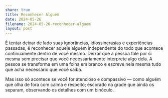 ```yaml
---
share: true
title: Reconhecer Alguém
date: 2024-05-26
filename: 2024-05-26-reconhecer-alguem
layout: post
---
```


É tentar deixar de lado suas ignorâncias, idiossincrasias e experiências passadas, é reconhecer aquele alguém independente do todo que acontece continuamente dentro de você mesmo. Deixar que a pessoa fale por si mesma sem precisar que você necessariamente interprete algo dela. A pessoa se transforma em uma folha em branco e escreve nela mesma tudo que acha necessário que você saiba.

Mas isso só acontece se você for atencioso e compassivo — como alguém que olha de fora com calma e respeito; escorado na grade que ainda os separam, observando os detalhes com um binóculo.